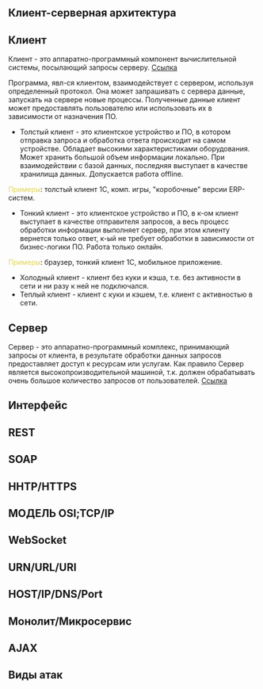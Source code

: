 ## Клиент-серверная архитектура

## Клиент 
Клиент - это аппаратно-программный компонент вычислительной системы, посылающий запросы серверу. [Ссылка](https://ru.wikipedia.org/wiki/%D0%9A%D0%BB%D0%B8%D0%B5%D0%BD%D1%82_(%D0%B8%D0%BD%D1%84%D0%BE%D1%80%D0%BC%D0%B0%D1%82%D0%B8%D0%BA%D0%B0))

Программа, явл-ся клиентом, взаимодействует с сервером, используя определенный протокол. Она может запрашивать с сервера данные, запускать на сервере новые процессы. Полученные данные клиент может предоставлять пользователю или использовать их в зависимости от назначения ПО. 
* Толстый клиент - это клиентское устройство и ПО, в котором отправка запроса и обработка ответа происходит на самом устройстве. Обладает высокими характеристиками оборудования. Может хранить большой объем информации локально. При взаимодействии с базой данных, последняя выступает в качестве хранилища данных. Допускается работа offline. 

<span style="color:#ded559"> Примеры</span>: толстый клиент 1С, комп. игры, "коробочные" версии ERP-систем.
* Тонкий клиент - это клиентское устройство и ПО, в к-ом клиент выступает в качестве отправителя запросов, а весь процесс обработки информации выполняет сервер, при этом клиенту вернется только ответ, к-ый не требует обработки в зависимости от бизнес-логики ПО. Работа только онлайн. 

<span style="color:#ded559"> Примеры</span>: браузер, тонкий клиент 1С, мобильное приложение.
* Холодный клиент - клиент без куки и кэша, т.е. без активности в сети и ни разу к ней не подключался.
* Теплый клиент - клиент с куки и кэшем, т.е. клиент с активностью в сети.

## Сервер
Сервер - это аппаратно-программный комплекс, принимающий запросы от клиента, в результате обработки данных запросов предоставляет доступ к ресурсам или услугам.
Как правило Сервер является высокопроизводительной машиной, т.к. должен обрабатывать очень большое количество запросов от пользователей. [Ссылка](https://ru.wikipedia.org/wiki/%D0%A1%D0%B5%D1%80%D0%B2%D0%B5%D1%80_(%D0%BF%D1%80%D0%BE%D0%B3%D1%80%D0%B0%D0%BC%D0%BC%D0%BD%D0%BE%D0%B5_%D0%BE%D0%B1%D0%B5%D1%81%D0%BF%D0%B5%D1%87%D0%B5%D0%BD%D0%B8%D0%B5))

## Интерфейс

## REST

## SOAP

## HHTP/HTTPS

## МОДЕЛЬ OSI;TCP/IP

## WebSocket

## URN/URL/URI

## HOST/IP/DNS/Port

## Монолит/Микросервис

## AJAX

## Виды атак